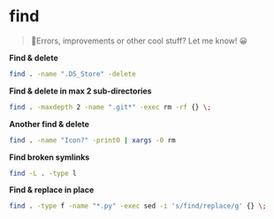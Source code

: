 # find

> 👋Errors, improvements or other cool stuff? Let me know! 😀


**Find & delete**  
```bash
find . -name ".DS_Store" -delete
```

**Find & delete in max 2 sub-directories**  
```bash
find . -maxdepth 2 -name ".git*" -exec rm -rf {} \;
```

**Another find & delete**  
```bash
find . -name "Icon?" -print0 | xargs -0 rm
```

**Find broken symlinks**  
```bash
find -L . -type l
```

**Find & replace in place**  
```bash
find . -type f -name "*.py" -exec sed -i 's/find/replace/g' {} \;
```
